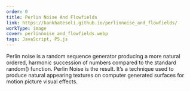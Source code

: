 ```yaml
---
order: 0
title: Perlin Noise And Flowfields
link: https://kankhateseli.github.io/perlinnoise_and_flowfields/
workType: image
cover: perlinnoise_and_flowfields.webp
tags: JavaScript, P5.js
---
```


Perlin noise is a random sequence generator producing a more natural ordered, harmonic succession of numbers compared to the standard random() function.
Perlin Noise is the result. It’s a technique used to produce natural appearing textures on computer generated surfaces for motion picture visual effects.
